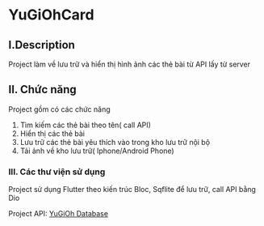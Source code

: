 # YuGiOhCard

## I.Description
Project làm về lưu trữ và hiển thị hình ảnh các thẻ bài từ API lấy từ server

## II. Chức năng
Project gồm có các chức năng
1. Tìm kiếm các thẻ bài theo tên( call API)
2. Hiển thị các thẻ bài
3. Lưu trữ các thẻ bài yêu thích vào trong kho lưu trữ nội bộ
4. Tải ảnh về kho lưu trữ( Iphone/Android Phone)

### III. Các thư viện sử dụng
Project sử dụng Flutter theo kiến trúc Bloc, Sqflite để lưu trữ, call API bằng Dio

Project API: <a href="https://db.ygoprodeck.com/api-guide/">YuGiOh Database</a>
